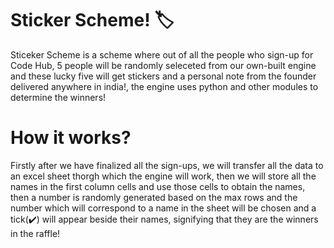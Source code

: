 # Sticker Scheme! 🏷️
Sticeker Scheme is a scheme where out of all the people who sign-up for Code Hub, 5 people will be randomly seleceted from our own-built engine and these lucky five will get stickers and a personal note from the founder delivered anywhere in india!, the engine uses python and other modules to determine the winners!

# How it works?
Firstly after we have finalized all the sign-ups, we will transfer all the data to an excel sheet thorgh which the engine will work, then we will store all the names in the first column cells and use those cells to obtain the names, then a number is randomly generated based on the max rows and the number which will correspond to a name in the sheet will be chosen and a tick(✔️) will appear beside their names, signifying that they are the winners in the raffle!
